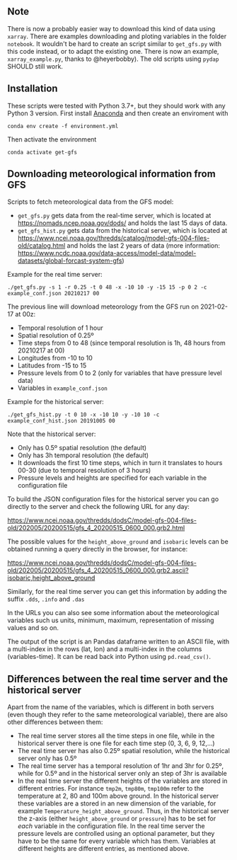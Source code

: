 ## Note

There is now a probably easier way to download this kind of data using `xarray`. There are examples downloading and ploting variables in the folder `notebook`. It wouldn't be hard to create an script similar to `get_gfs.py` with this code instead, or to adapt the existing one. There is now an example, `xarray_example.py`, thanks to @heyerbobby). The old scripts using `pydap` SHOULD still work.


## Installation

These scripts were tested with Python 3.7+, but they should work with any Python 3 version. First install [Anaconda](https://www.anaconda.com/distribution/#download-section) and then
create an enviroment with 

    conda env create -f environment.yml

Then activate the environment

    conda activate get-gfs


## Downloading meteorological information from GFS

Scripts to fetch meteorological data from the GFS model:
 * `get_gfs.py` gets data from the real-time server, which is located at
   <https://nomads.ncep.noaa.gov/dods/> and holds the last 15 days of data.
 * `get_gfs_hist.py` gets data from the historical server, which is located
   at <https://www.ncei.noaa.gov/thredds/catalog/model-gfs-004-files-old/catalog.html> and
   holds the last 2 years of data (more information: <https://www.ncdc.noaa.gov/data-access/model-data/model-datasets/global-forcast-system-gfs>)

Example for the real time server:

    ./get_gfs.py -s 1 -r 0.25 -t 0 48 -x -10 10 -y -15 15 -p 0 2 -c example_conf.json 20210217 00

The previous line will download meteorology from the GFS run on 2021-02-17 at 00z:

   * Temporal resolution of 1 hour
   * Spatial resolution of 0.25º
   * Time steps from 0 to 48 (since temporal resolution is 1h, 48 hours from 20210217 at 00)
   * Longitudes from -10 to 10
   * Latitudes from -15 to 15
   * Pressure levels from 0 to 2 (only for variables that have pressure level data)
   * Variables in `example_conf.json`

Example for the historical server:

    ./get_gfs_hist.py -t 0 10 -x -10 10 -y -10 10 -c example_conf_hist.json 20191005 00

Note that the historical server:

   * Only has 0.5º spatial resolution (the default)
   * Only has 3h temporal resolution (the default)
   * It downloads the first 10 time steps, which in turn it translates to hours 00-30 (due to temporal resolution of 3 hours)
   * Pressure levels and heights are specified for each variable in the configuration file

To build the JSON configuration files for the historical server you can go 
directly to the server and check the following URL for any day:

<https://www.ncei.noaa.gov/thredds/dodsC/model-gfs-004-files-old/202005/20200515/gfs_4_20200515_0600_000.grb2.html>

The possible values for the `height_above_ground` and `isobaric` levels can be
obtained running a query directly in the browser, for instance:

<https://www.ncei.noaa.gov/thredds/dodsC/model-gfs-004-files-old/202005/20200515/gfs_4_20200515_0600_000.grb2.ascii?isobaric,height_above_ground>

Similarly, for the real time server you can get this information by adding the suffix `.dds`, `.info` and `.das`

In the URLs you can also see some information about the meteorological variables
such us units, minimum, maximum, representation of missing values and so on.

The output of the script is an Pandas dataframe written to an ASCII file, with a
multi-index in the rows (lat, lon) and a multi-index in the columns
(variables-time). It can be read back into Python using `pd.read_csv()`.

## Differences between the real time server and the historical server

Apart from the name of the variables, which is different in both servers (even
though they refer to the same meteorological variable), there are also other
differences between them:
  * The real time server stores all the time steps in one file, while in the
    historical server there is one file for each time step (0, 3, 6, 9, 12,...)
  * The real time server has also 0.25º spatial resolution, while the historical
    server only has 0.5º
  * The real time server has a temporal resolution of 1hr and 3hr for 0.25º,
    while for 0.5º and in the historical server only an step of 3hr is available
  * In the real time server the different heights of the variables are stored
    in different entries. For instance `tmp2m`, `tmp80m`, `tmp100m` refer to
    the temperature at 2, 80 and 100m above ground. In the historical server
    these variables are a stored in an new dimension of the variable, for
    example `Temperature_height_above_ground`. Thus, in the historical server
    the z-axis (either `height_above_ground` or `pressure`) has to be set for
    *each* variable in the configuration file. In the real time server the
    pressure levels are controlled using an optional parameter, but they have
    to be the same for every variable which has them. Variables at different
    heights are different entries, as mentioned above.
